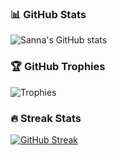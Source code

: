 ### 📊 GitHub Stats

![Sanna's GitHub stats](https://github-readme-stats.vercel.app/api?username=mutieta&show_icons=true&theme=blueberry&count_private=true)

### 🏆 GitHub Trophies

![Trophies](https://github-profile-trophy.vercel.app/?username=mutieta&theme=onestar&no-frame=true)

### 🔥 Streak Stats

[![GitHub Streak](https://streak-stats.demolab.com/?username=mutieta&theme=blueberry)](https://git.io/streak-stats)
